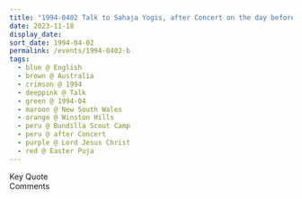 ```yaml
---
title: "1994-0402 Talk to Sahaja Yogis, after Concert on the day before Easter Pūjā, Bundilla Scout Camp, 6 Baden Powell Pl, Winston Hills (35 kms E of Sydney), New South Wales, Australia"
date: 2023-11-18
display_date: 
sort_date: 1994-04-02
permalink: /events/1994-0402-b
tags:
  - blue @ English
  - brown @ Australia
  - crimson @ 1994
  - deeppink @ Talk
  - green @ 1994-04
  - maroon @ New South Wales
  - orange @ Winston Hills 
  - peru @ Bundilla Scout Camp
  - peru @ after Concert  
  - purple @ Lord Jesus Christ
  - red @ Easter Puja
---
```


<wave-list>
  <list-title color="green" width="75">Key Quote</list-title>
  <list-item color="BlanchedAlmond"  width="200"></list-item>
  <list-item color="Lavender"></list-item>
  <list-item color="BlanchedAlmond"></list-item>
</wave-list>

<br>

<wave-list>
  <list-title color="green" width="75">Comments</list-title>
  <list-item color="BlanchedAlmond"  width="200"></list-item>
  <list-item color="Lavender"></list-item>
  <list-item color="BlanchedAlmond"></list-item>
</wave-list>